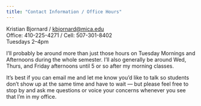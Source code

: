 ```yaml
---
title: "Contact Information / Office Hours"
---
```


Kristian Bjornard / kbjornard@mica.edu  
Office: 410-225-4271 / Cell: 507-301-8402  
Tuesdays 2–4pm  

I’ll probably be around more than just those hours on Tuesday Mornings and Afternoons during the whole semester. I’ll also generally be around Wed, Thurs, and Friday afternoons until 5 or so after my morning classes.

It’s best if you can email me and let me know you’d like to talk so students don’t show up at the same time and have to wait — but please feel free to stop by and ask me questions or voice your concerns whenever you see that I’m in my office.


